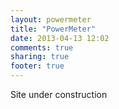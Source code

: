 ```yaml
---
layout: powermeter
title: "PowerMeter"
date: 2013-04-13 12:02
comments: true
sharing: true
footer: true
---
```


<head>
   <title>Google Chart Example</title>
   <script src="https://www.google.com/jsapi"></script>
   <script src="http://code.jquery.com/jquery-1.10.1.min.js"></script>
   <script src="jquery.csv-0.71.js"></script>
   <script>
   		// load the visualization library from Google and set a listener
		//	google.load("visualization", "1", {packages: ['annotatedtimeline']});
		google.load("visualization", "1", {packages:["corechart"]});
		google.setOnLoadCallback(drawPriceChart);
		google.setOnLoadCallback(drawPowerChart);

		function drawPriceChart() {
			// grab the CSV
			$.get("./data/price_data.csv", function(csvString) {
			// transform the CSV string into a 2-dimensional array
			var arrayData = $.csv.toArrays(csvString, {onParseValue: $.csv.hooks.castToScalar});
			var data = new google.visualization.DataTable(arrayData);
			data.addColumn('datetime','Time');
			data.addColumn('number','Price [øre/kWh]')
			var temp = 1
			for(var i = 0; i < arrayData.length; i++) {
				temp++
			    var row = arrayData[i];
				data.addRow([new Date(row[0],row[1],row[2],row[3],row[4]),row[5]]);
			}

			console.log(temp)
			// this view can select a subset of the data at a time
			var view = new google.visualization.DataView(data);
			view.setColumns([0, 1]); 
			//var chart = new google.visualization.AnnotatedTimeLine( document.getElementById('chart'));
			//chart.draw(data,{displayAnnotations: true}  );
			var options = {
				title: "Power usage",
				hAxis: {title: data.getColumnLabel(0), minValue: data.getColumnRange(0).min, maxValue: data.getColumnRange(0).max},
				vAxis: {title: data.getColumnLabel(1), minValue: data.getColumnRange(1).min, maxValue: data.getColumnRange(1).max},
				legend: 'none'
			};
			var chart = new google.visualization.AreaChart(document.getElementById('priceChart'));
			chart.draw(view, options);
			});
		}

		function drawPowerChart() {
			// grab the CSV
			$.get("./data/power_data.csv", function(csvString) {
			// transform the CSV string into a 2-dimensional array
			var arrayData = $.csv.toArrays(csvString, {onParseValue: $.csv.hooks.castToScalar});
			var data = new google.visualization.DataTable(arrayData);
			data.addColumn('datetime','Time');
			data.addColumn('number','Power [W]')
			var temp = 1
			for(var i = 0; i < arrayData.length; i++) {
				temp++
			    var row = arrayData[i];
				data.addRow([new Date(row[0],row[1],row[2],row[3],row[4]),row[5]]);
			}

			console.log(temp)
			// this view can select a subset of the data at a time
			var view = new google.visualization.DataView(data);
			view.setColumns([0, 1]); 
			//var chart = new google.visualization.AnnotatedTimeLine( document.getElementById('chart'));
			//chart.draw(data,{displayAnnotations: true}  );
			var options = {
				title: "Power Prices, Trondheim",
				hAxis: {title: data.getColumnLabel(0), minValue: data.getColumnRange(0).min, maxValue: data.getColumnRange(0).max},
				vAxis: {title: data.getColumnLabel(1), minValue: data.getColumnRange(1).min, maxValue: data.getColumnRange(1).max},
				legend: 'none'
			};
			var chart = new google.visualization.AreaChart(document.getElementById('powerChart'));
			chart.draw(view, options);
			});
		}

   </script>
</head>
<body>
	Site under construction
	<br> </br>
<div id='powerChart' style='width: 1000px; height: 220px;'></div>
<div id='priceChart' style='width: 1000px; height: 220px;'></div>
   </div>
</body>

